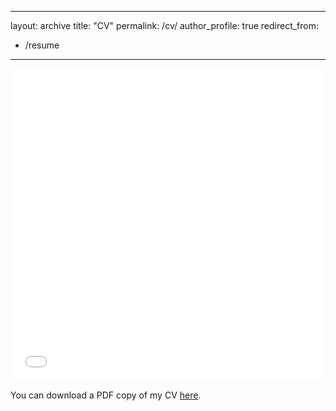 ------
layout: archive
title: "CV"
permalink: /cv/
author_profile: true
redirect_from:
  - /resume
---

<iframe src="/files/pdf/Esposito_Bruno_CV.pdf" width="100%" height="500" frameborder="no" border="0" marginwidth="0" marginheight="0"></iframe>

You can download a PDF copy of my CV [here](/files/pdf/Esposito_Bruno_CV.pdf).